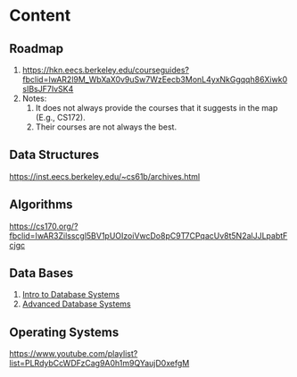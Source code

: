 # Content
## Roadmap
1. https://hkn.eecs.berkeley.edu/courseguides?fbclid=IwAR2l9M_WbXaX0v9uSw7WzEecb3MonL4yxNkGgqqh86Xiwk0sIBsJF7IvSK4
2. Notes:
	1. It does not always provide the courses that it suggests in the map (E.g., CS172).
	2. Their courses are not always the best.

## Data Structures
https://inst.eecs.berkeley.edu/~cs61b/archives.html

## Algorithms

https://cs170.org/?fbclid=IwAR3Zilsscgl5BV1pUOIzoiVwcDo8pC9T7CPqacUv8t5N2alJJLpabtFcjgc

## Data Bases
1. [Intro to Database Systems](https://cs186berkeley.net/?fbclid=IwAR3PGf150nBG-21rLnQGJHtdi2C_daU8pse8vjmyQ8vhU8DoYhBnj6N-JB4)
2. [Advanced Database Systems](https://www.youtube.com/playlist?list=PLSE8ODhjZXja7K1hjZ01UTVDnGQdx5v5U)

## Operating Systems
https://www.youtube.com/playlist?list=PLRdybCcWDFzCag9A0h1m9QYaujD0xefgM